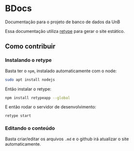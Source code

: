 # BDocs

Documentação para o projeto de banco de dados da UnB

Essa documentação utiliza [retype](https://retype.com/) para gerar o site estático.

## Como contribuir

### Instalando o retype

Basta ter o `npm`, instalado automaticamente com o node:

```bash
sudo apt install nodejs
```

Então instalar o retype:

```bash
npm install retypeapp --global
```

E então rodar o servidor de desenvolvimento:

```bash
retype start
```

### Editando o conteúdo

Basta criar/editar os arquivos `.md` e o github irá atualizar o site automaticamente.
